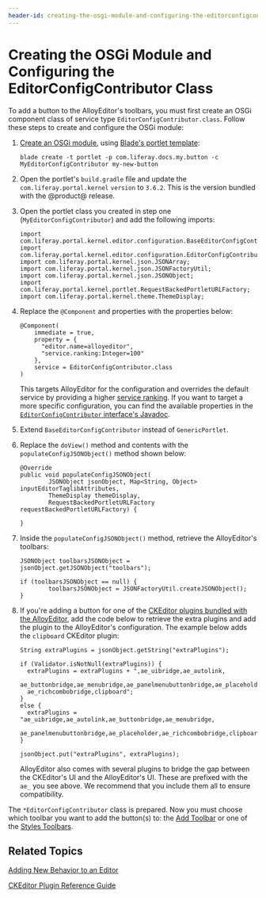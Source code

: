 ```yaml
---
header-id: creating-the-osgi-module-and-configuring-the-editorconfigcontributor
---
```


# Creating the OSGi Module and Configuring the EditorConfigContributor Class

To add a button to the AlloyEditor's toolbars, you must first create an OSGi 
component class of service type `EditorConfigContributor.class`. Follow these 
steps to create and configure the OSGi module:

1.  [Create an OSGi module](/docs/7-1/tutorials/-/knowledge_base/t/starting-module-development#creating-a-module), 
    using 
    [Blade's portlet template](/docs/7-1/reference/-/knowledge_base/r/using-the-portlet-template):

        blade create -t portlet -p com.liferay.docs.my.button -c 
        MyEditorConfigContributor my-new-button

2.  Open the portlet's `build.gradle` file and update the 
    `com.liferay.portal.kernel` `version` to `3.6.2`. This is the version 
    bundled with the @product@ release.

3.  Open the portlet class you created in step one (`MyEditorConfigContributor`) 
    and add the following imports:
    
        import com.liferay.portal.kernel.editor.configuration.BaseEditorConfigContributor;
        import com.liferay.portal.kernel.editor.configuration.EditorConfigContributor;
        import com.liferay.portal.kernel.json.JSONArray;
        import com.liferay.portal.kernel.json.JSONFactoryUtil;
        import com.liferay.portal.kernel.json.JSONObject;
        import com.liferay.portal.kernel.portlet.RequestBackedPortletURLFactory;
        import com.liferay.portal.kernel.theme.ThemeDisplay;

4.  Replace the `@Component` and properties with the properties below:

        @Component(
            immediate = true,
            property = {
              "editor.name=alloyeditor",
              "service.ranking:Integer=100"
            },
            service = EditorConfigContributor.class  
        )

    This targets AlloyEditor for the configuration and overrides the default 
    service by providing a higher 
    [service ranking](/docs/7-1/tutorials/-/knowledge_base/t/fundamentals#services). 
    If you want to target a more specific configuration, you can find the 
    available properties in the 
    [`EditorConfigContributor` interface's Javadoc](@platform-ref@/7.1-latest/javadocs/portal-kernel/com/liferay/portal/kernel/editor/configuration/EditorConfigContributor.html).

5.  Extend `BaseEditorConfigContributor` instead of `GenericPortlet`.

6.  Replace the `doView()` method and contents with the 
    `populateConfigJSONObject()` method shown below:
    
        @Override
        public void populateConfigJSONObject(
				JSONObject jsonObject, Map<String, Object> inputEditorTaglibAttributes,
				ThemeDisplay themeDisplay,
				RequestBackedPortletURLFactory requestBackedPortletURLFactory) {

        }

7.  Inside the `populateConfigJSONObject()` method, retrieve the AlloyEditor's 
    toolbars: 

        JSONObject toolbarsJSONObject = jsonObject.getJSONObject("toolbars");

        if (toolbarsJSONObject == null) {
                toolbarsJSONObject = JSONFactoryUtil.createJSONObject();
        }
 
8.  If you're adding a button for one of the 
    [CKEditor plugins bundled with the AlloyEditor](/docs/7-1/reference/-/knowledge_base/r/ckeditor-plugin-reference-guide), 
    add the code below to retrieve the extra plugins and add the plugin to the 
    AlloyEditor's configuration. The example below adds the `clipboard` CKEditor 
    plugin:
    
        String extraPlugins = jsonObject.getString("extraPlugins");

        if (Validator.isNotNull(extraPlugins)) {
          extraPlugins = extraPlugins + ",ae_uibridge,ae_autolink,
          ae_buttonbridge,ae_menubridge,ae_panelmenubuttonbridge,ae_placeholder,
          ae_richcombobridge,clipboard";
        }
        else {
          extraPlugins = "ae_uibridge,ae_autolink,ae_buttonbridge,ae_menubridge,
          ae_panelmenubuttonbridge,ae_placeholder,ae_richcombobridge,clipboard";
        }

        jsonObject.put("extraPlugins", extraPlugins);
 
    AlloyEditor also comes with several plugins to bridge the gap between the
    CKEditor's UI and the AlloyEditor's UI. These are prefixed with the `ae_`
    you see above. We recommend that you include them all to ensure
    compatibility. 

The `*EditorConfigContributor` class is prepared. Now you must choose which 
toolbar you want to add the button(s) to: the 
[Add Toolbar](/docs/7-1/tutorials/-/knowledge_base/t/adding-a-button-to-the-add-toolbar) 
or one of the 
[Styles Toolbars](/docs/7-1/tutorials/-/knowledge_base/t/adding-a-button-to-a-styles-toolbar). 

## Related Topics

[Adding New Behavior to an Editor](/docs/7-1/tutorials/-/knowledge_base/t/adding-new-behavior-to-an-editor)

[CKEditor Plugin Reference Guide](/docs/7-1/reference/-/knowledge_base/r/ckeditor-plugin-reference-guide)
